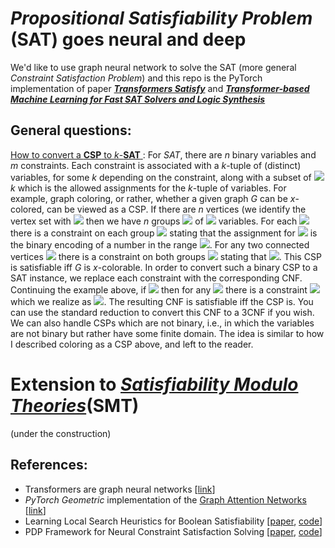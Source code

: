 # _Propositional Satisfiability Problem_ (SAT) goes neural and deep

We'd like to use graph neural network to solve the SAT (more general _Constraint Satisfaction Problem_) and this repo is the PyTorch implementation of paper [___Transformers Satisfy___](https://openreview.net/pdf?id=Gj9aQfQEHRS) and [___Transformer-based Machine Learning for Fast SAT Solvers and Logic Synthesis___](https://arxiv.org/abs/2107.07116)

## General questions:

[How to convert a __CSP__ to _k_-__SAT__ ](https://cs.stackexchange.com/questions/23157/transformation-of-constraint-satisfaction-to-sat): For _SAT_, there are _n_ binary variables and _m_ constraints. Each constraint is associated with a _k_-tuple of (distinct) variables, for some _k_ depending on the constraint, along with a subset of <img src="https://render.githubusercontent.com/render/math?math={0,1}"> _k_ which is the allowed assignments for the _k_-tuple of variables. For example, graph coloring, or rather, whether a given graph _G_ can be _x_-colored, can be viewed as a CSP. If there are _n_ vertices (we identify the vertex set with <img src="https://render.githubusercontent.com/render/math?math={1,\dots,n}"> then we have _n_ groups <img src="https://render.githubusercontent.com/render/math?math=x_1,\dots,x_n"> of <img src="https://render.githubusercontent.com/render/math?math=\big \lceil \log_2 x \big \rceil"> variables. For each <img src="https://render.githubusercontent.com/render/math?math=i \in \{1,\dots, n\}"> there is a constraint on each group <img src="https://render.githubusercontent.com/render/math?math=x_i"> stating that the assignment for <img src="https://render.githubusercontent.com/render/math?math=x_i"> is the binary encoding of a number in the range <img src="https://render.githubusercontent.com/render/math?math={0,\dots,x - 1}">. For any two connected vertices <img src="https://render.githubusercontent.com/render/math?math=(i, j)"> there is a constraint on both groups <img src="https://render.githubusercontent.com/render/math?math=x_i, x_j"> stating that <img src="https://render.githubusercontent.com/render/math?math=x_i \neq x_j">. This CSP is satisfiable iff _G_ is _x_-colorable. In order to convert such a binary CSP to a SAT instance, we replace each constraint with the corresponding CNF. Continuing the example above, if <img src="https://render.githubusercontent.com/render/math?math=x=2"> then for any <img src="https://render.githubusercontent.com/render/math?math=i,j"> there is a constraint <img src="https://render.githubusercontent.com/render/math?math=x_i \neq x_j"> which we realize as <img src="https://render.githubusercontent.com/render/math?math=(x_i \vee \neg x_j) \wedge (\neg x_i \vee x_j)">. The resulting CNF is satisfiable iff the CSP is. You can use the standard reduction to convert this CNF to a 3CNF if you wish. We can also handle CSPs which are not binary, i.e., in which the variables are not binary but rather have some finite domain. The idea is similar to how I described coloring as a CSP above, and left to the reader.

# Extension to [_Satisfiability Modulo Theories_](https://en.wikipedia.org/wiki/Satisfiability_modulo_theories)(SMT)

(under the construction)

## References:
+ Transformers are graph neural networks [[link](https://docs.dgl.ai/en/latest/tutorials/models/4_old_wines/7_transformer.html)]
+ _PyTorch Geometric_ implementation of the [Graph Attention Networks](https://arxiv.org/pdf/1710.10903.pdf) [[link](https://pytorch-geometric.readthedocs.io/en/latest/_modules/torch_geometric/nn/conv/gat_conv.html#GATConv)]
+ Learning Local Search Heuristics for Boolean Satisfiability [[paper](https://papers.nips.cc/paper/9012-learning-local-search-heuristics-for-boolean-satisfiability.pdf), [code](https://github.com/emreyolcu/sat)]
+ PDP Framework for Neural Constraint Satisfaction Solving [[paper](https://arxiv.org/pdf/1903.01969.pdf), [code](https://github.com/microsoft/PDP-Solver)]
